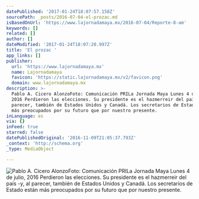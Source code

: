 ```yaml
---
datePublished: '2017-01-24T18:07:57.158Z'
sourcePath: _posts/2016-07-04-el-prozac.md
isBasedOnUrl: 'https://www.lajornadamaya.mx/2016-07-04/Reporte-8-am'
keywords: []
related: []
author: []
dateModified: '2017-01-24T18:07:20.997Z'
title: 'El prozac '
app_links: []
publisher:
  url: 'https://www.lajornadamaya.mx'
  name: Lajornadamaya
  favicon: 'https://static.lajornadamaya.mx/v2/favicon.png'
  domain: www.lajornadamaya.mx
description: >-
  Pablo A. Cicero AlonzoFoto: Comunicación PRILa Jornada Maya Lunes 4 de julio,
  2016 Perdieron las elecciones. Su presidente es el hazmerreir del país -y, al
  parecer, también de Estados Unidos y Canadá. Los secretarios de Estado están
  más preocupados por su futuro que por nuestro presente.
inLanguage: es
via: {}
inFeed: true
starred: false
datePublishedOriginal: '2016-11-09T21:05:37.793Z'
_context: 'http://schema.org'
_type: MediaObject

---
```

![Pablo A. Cicero AlonzoFoto: Comunicación PRILa Jornada Maya Lunes 4 de julio, 2016 Perdieron las elecciones. Su presidente es el hazmerreir del país -y, al parecer, también de Estados Unidos y Canadá. Los secretarios de Estado están más preocupados por su futuro que por nuestro presente.](https://the-grid-user-content.s3-us-west-2.amazonaws.com/2dc77b29-cb8a-477a-90a4-7c5c761f204b.png)